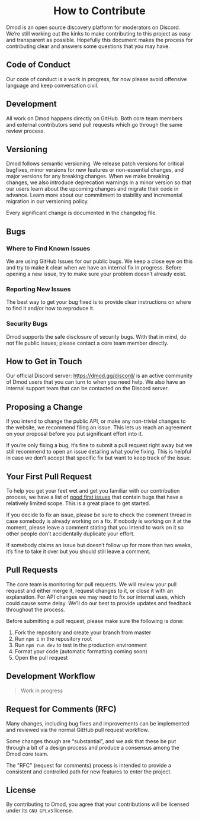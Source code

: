 <div align="center">

# How to Contribute

</div>

Dmod is an open source discovery platform for moderators on Discord. We’re still working out the kinks to make contributing to this project as easy and transparent as possible. Hopefully this document makes the process for contributing clear and answers some questions that you may have.

## Code of Conduct

Our code of conduct is a work in progress, for now please avoid offensive language and keep conversation civil.

## Development

All work on Dmod happens directly on GitHub. Both core team members and external contributors send pull requests which go through the same review process.

## Versioning

Dmod follows semantic versioning. We release patch versions for critical bugfixes, minor versions for new features or non-essential changes, and major versions for any breaking changes. When we make breaking changes, we also introduce deprecation warnings in a minor version so that our users learn about the upcoming changes and migrate their code in advance. Learn more about our commitment to stability and incremental migration in our versioning policy.

Every significant change is documented in the changelog file.

## Bugs

### Where to Find Known Issues

We are using GitHub Issues for our public bugs. We keep a close eye on this and try to make it clear when we have an internal fix in progress. Before opening a new issue, try to make sure your problem doesn’t already exist.

### Reporting New Issues

The best way to get your bug fixed is to provide clear instructions on where to find it and/or how to reproduce it.

### Security Bugs

Dmod supports the safe disclosure of security bugs. With that in mind, do not file public issues; please contact a core team member directly.

## How to Get in Touch

Our official Discord server: https://dmod.gg/discord/ is an active community of Dmod users that you can turn to when you need help. We also have an internal support team that can be contacted on the Discord server.

## Proposing a Change

If you intend to change the public API, or make any non-trivial changes to the website, we recommend filing an issue. This lets us reach an agreement on your proposal before you put significant effort into it.

If you’re only fixing a bug, it’s fine to submit a pull request right away but we still recommend to open an issue detailing what you’re fixing. This is helpful in case we don’t accept that specific fix but want to keep track of the issue.

## Your First Pull Request

To help you get your feet wet and get you familiar with our contribution process, we have a list of [good first issues](https://github.com/dmod-gg/dmod/issues?q=is:open+is:issue+label:%22good+first+issue%22) that contain bugs that have a relatively limited scope. This is a great place to get started.

If you decide to fix an issue, please be sure to check the comment thread in case somebody is already working on a fix. If nobody is working on it at the moment, please leave a comment stating that you intend to work on it so other people don’t accidentally duplicate your effort.

If somebody claims an issue but doesn’t follow up for more than two weeks, it’s fine to take it over but you should still leave a comment.

## Pull Requests

The core team is monitoring for pull requests. We will review your pull request and either merge it, request changes to it, or close it with an explanation. For API changes we may need to fix our internal uses, which could cause some delay. We’ll do our best to provide updates and feedback throughout the process.

Before submitting a pull request, please make sure the following is done:

1. Fork the repository and create your branch from master
2. Run `npm i` in the repository root
3. Run `npm run dev` to test in the production environment
4. Format your code (automatic formatting coming soon)
5. Open the pull request

## Development Workflow

> Work in progress

## Request for Comments (RFC)

Many changes, including bug fixes and improvements can be implemented and reviewed via the normal GitHub pull request workflow.

Some changes though are “substantial”, and we ask that these be put through a bit of a design process and produce a consensus among the Dmod core team.

The "RFC" (request for comments) process is intended to provide a consistent and controlled path for new features to enter the project.

## License

By contributing to Dmod, you agree that your contributions will be licensed under its `GNU GPLv3` license.
